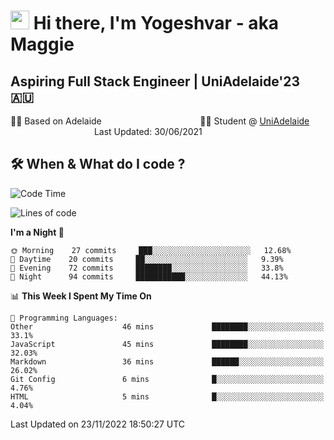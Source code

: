<h1><img src="https://emojis.slackmojis.com/emojis/images/1531849430/4246/blob-sunglasses.gif?1531849430" width="30"/> Hi there, I'm Yogeshvar - aka Maggie</h1>

## Aspiring Full Stack Engineer | UniAdelaide'23 🇦🇺  
🏂🏻  Based on Adelaide &nbsp;&nbsp;&nbsp;&nbsp;&nbsp;&nbsp;&nbsp;&nbsp;&nbsp;&nbsp;&nbsp;&nbsp;&nbsp;&nbsp;&nbsp;&nbsp;&nbsp;&nbsp;&nbsp;&nbsp;&nbsp;&nbsp;&nbsp;&nbsp;&nbsp;&nbsp;&nbsp;&nbsp;&nbsp;&nbsp;&nbsp;&nbsp;&nbsp;&nbsp;&nbsp;&nbsp;&nbsp;&nbsp;&nbsp;👨‍💻 Student @ [UniAdelaide](https://www.adelaide.edu.au)   &nbsp;&nbsp;&nbsp;&nbsp;&nbsp;&nbsp;&nbsp;&nbsp;&nbsp;&nbsp;&nbsp;&nbsp;&nbsp;&nbsp;&nbsp;&nbsp;&nbsp;&nbsp;&nbsp;&nbsp;&nbsp;&nbsp;&nbsp;&nbsp;&nbsp;&nbsp;&nbsp;&nbsp;&nbsp;&nbsp;&nbsp;&nbsp; &nbsp;Last Updated: 30/06/2021

## 🛠 When & What do I code ?  

<!--START_SECTION:waka-->
![Code Time](http://img.shields.io/badge/Code%20Time-1%2C841%20hrs%2046%20mins-blue)

![Lines of code](https://img.shields.io/badge/From%20Hello%20World%20I%27ve%20Written-2%20Million%20lines%20of%20code-blue)

**I'm a Night 🦉** 

```text
🌞 Morning    27 commits     ███░░░░░░░░░░░░░░░░░░░░░░   12.68% 
🌆 Daytime    20 commits     ██░░░░░░░░░░░░░░░░░░░░░░░   9.39% 
🌃 Evening    72 commits     ████████░░░░░░░░░░░░░░░░░   33.8% 
🌙 Night      94 commits     ███████████░░░░░░░░░░░░░░   44.13%

```


📊 **This Week I Spent My Time On** 

```text
💬 Programming Languages: 
Other                    46 mins             ████████░░░░░░░░░░░░░░░░░   33.1% 
JavaScript               45 mins             ████████░░░░░░░░░░░░░░░░░   32.03% 
Markdown                 36 mins             ██████░░░░░░░░░░░░░░░░░░░   26.02% 
Git Config               6 mins              █░░░░░░░░░░░░░░░░░░░░░░░░   4.76% 
HTML                     5 mins              █░░░░░░░░░░░░░░░░░░░░░░░░   4.04%

```


 Last Updated on 23/11/2022 18:50:27 UTC
<!--END_SECTION:waka-->
